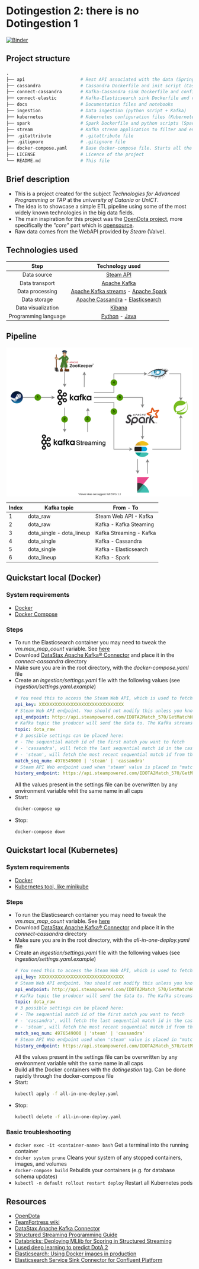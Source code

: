 # Dotingestion 2: there is no Dotingestion 1

[![Binder](https://mybinder.org/badge_logo.svg)](https://mybinder.org/v2/gh/TendTo/Dotingestion2/docs?filepath=Dotingestion2.ipynb)

## Project structure
```py
.
├── api                     # Rest API associated with the data (Springboot)
├── cassandra               # Cassandra Dockerfile and init script (Cassandra)
├── connect-cassandra       # Kafka-Cassandra sink Dockerfile and configurations (Kafka Connect + Cassandra)
├── connect-elastic         # Kafka-Elasticsearch sink Dockerfile and configurations (Kafka Connect + Elasticsearch)
├── docs                    # Documentation files and notebooks
├── ingestion               # Data ingestion (python script + Kafka)
├── kubernetes              # Kubernetes configuration files (Kubernetes)
├── spark                   # Spark Dockerfile and python scripts (Spark + python script)
├── stream                  # Kafka stream application to filter and enrich the input data (Kafka Streaming)
├── .gitattribute           # .gitattribute file
├── .gitignore              # .gitignore file
├── docker-compose.yaml     # Base docker-compose file. Starts all the applications
├── LICENSE                 # Licence of the project
└── README.md               # This file
```

## Brief description
- This is a project created for the subject _Technologies for Advanced Programming_ or _TAP_ at the _university of Catania_ or _UniCT_.
- The idea is to showcase a simple ETL pipeline using some of the most widely known technologies in the big data fields.
- The main inspiration for this project was the [OpenDota project](https://www.opendota.com/), more specifically the _"core"_ part which is [opensource](https://github.com/odota/core).
- Raw data comes from the WebAPI provided by _Steam_ (Valve).

## Technologies used
| Step | Technology used |
| :-: | :-: |
| Data source | [Steam API](http://api.steampowered.com/IDOTA2Match_570/GetMatchHistoryBySequenceNum/V001/) |
| Data transport | [Apache Kafka](https://kafka.apache.org/) |
| Data processing | [Apache Kafka streams](https://kafka.apache.org/documentation/streams/) - [Apache Spark](https://spark.apache.org/) |
| Data storage | [Apache Cassandra](https://cassandra.apache.org/) - [Elasticsearch](https://www.elastic.co/enterprise-search) |
| Data visualization | [Kibana](https://www.elastic.co/kibana) |
| Programming language | [Python](https://www.python.org/) - [Java](https://www.java.com/)


## Pipeline
![pipeline](docs/img/Dotingestion2-Pipeline.svg)

| Index | Kafka topic | From - To |
| - | - | - |
| 1 | dota_raw | Steam Web API - Kafka |
| 2 | dota_raw | Kafka - Kafka Steaming |
| 3 | dota_single - dota_lineup | Kafka Streaming - Kafka |
| 4 | dota_single | Kafka - Cassandra |
| 5 | dota_single | Kafka - Elasticsearch |
| 6 | dota_lineup | Kafka - Spark |

## Quickstart local (Docker)

### System requirements
- [Docker](https://www.docker.com/get-started)
- [Docker Compose](https://docs.docker.com/compose/install/)

### Steps
- To run the Elasticsearch container you may need to tweak the *vm.max_map_count* variable. See [here](https://www.elastic.co/guide/en/elasticsearch/reference/current/docker.html)
- Download [DataStax Apache Kafka® Connector](https://downloads.datastax.com/#akc) and place it in the _connect-cassandra_ directory
- Make sure you are in the root directory, with the _docker-compose.yaml_ file
- Create an _ingestion/settings.yaml_ file with the following values (see _ingestion/settings.yaml.example_)
  ```yaml
  # You need this to access the Steam Web API, which is used to fetch basic match data. You can safely use your main account to obtain the API key. You can request an API key here: https://steamcommunity.com/dev/apikey
  api_key: XXXXXXXXXXXXXXXXXXXXXXXXXXXXXXXX
  # Steam Web API endpoint. You should not modify this unless you know what you are doing
  api_endpoint: http://api.steampowered.com/IDOTA2Match_570/GetMatchHistoryBySequenceNum/V001/?key={}&start_at_match_seq_num={}
  # Kafka topic the producer will send the data to. The Kafka streams consumer expects this topic
  topic: dota_raw
  # 3 possible settings can be placed here:
  # - The sequential match id of the first match you want to fetch
  # - 'cassandra', will fetch the last sequential match id in the cassandra database
  # - 'steam', will fetch the most recent sequential match id from the "history_endpoint"
  match_seq_num: 4976549000 | 'steam' | 'cassandra'
  # Steam API Web endpoint used when 'steam' value is placed in "match_seq_num"
  history_endpoint: https://api.steampowered.com/IDOTA2Match_570/GetMatchHistory/V001/key={}&matches_requested=1
  ```
  All the values present in the settings file can be overwritten by any environment variable whit the same name in all caps
- Start:
  ```bash
  docker-compose up
  ```
- Stop:
  ```bash
  docker-compose down
  ```

## Quickstart local (Kubernetes)

### System requirements
- [Docker](https://www.docker.com/get-started)
- [Kubernetes tool, like minikube](https://kubernetes.io/docs/tasks/tools/)

### Steps
- To run the Elasticsearch container you may need to tweak the *vm.max_map_count* variable. See [here](https://www.elastic.co/guide/en/elasticsearch/reference/current/docker.html)
- Download [DataStax Apache Kafka® Connector](https://downloads.datastax.com/#akc) and place it in the _connect-cassandra_ directory
- Make sure you are in the root directory, with the _all-in-one-deploy.yaml_ file
- Create an _ingestion/settings.yaml_ file with the following values (see _ingestion/settings.yaml.example_)
  ```yaml
  # You need this to access the Steam Web API, which is used to fetch basic match data. You can safely use your main account to obtain the API key. You can request an API key here: https://steamcommunity.com/dev/apikey
  api_key: XXXXXXXXXXXXXXXXXXXXXXXXXXXXXXXX
  # Steam Web API endpoint. You should not modify this unless you know what you are doing
  api_endpoint: http://api.steampowered.com/IDOTA2Match_570/GetMatchHistoryBySequenceNum/V001/?key={}&start_at_match_seq_num={}
  # Kafka topic the producer will send the data to. The Kafka streams consumer expects this topic
  topic: dota_raw
  # 3 possible settings can be placed here:
  # - The sequential match id of the first match you want to fetch
  # - 'cassandra', will fetch the last sequential match id in the cassandra database
  # - 'steam', will fetch the most recent sequential match id from the "history_endpoint"
  match_seq_num: 4976549000 | 'steam' | 'cassandra'
  # Steam API Web endpoint used when 'steam' value is placed in "match_seq_num"
  history_endpoint: https://api.steampowered.com/IDOTA2Match_570/GetMatchHistory/V001/key={}&matches_requested=1
  ```
  All the values present in the settings file can be overwritten by any environment variable whit the same name in all caps
- Build all the Docker containers with the _dotingestion_ tag. Can be done rapidly through the docker-compose file
- Start:
  ```bash
  kubectl apply -f all-in-one-deploy.yaml
  ```
- Stop:
  ```bash
  kubectl delete -f all-in-one-deploy.yaml
  ```

### Basic troubleshooting
- `docker exec -it <container-name> bash` Get a terminal into the running container
- `docker system prune` Cleans your system of any stopped containers, images, and volumes
- `docker-compose build` Rebuilds your containers (e.g. for database schema updates)
- `kubectl -n default rollout restart deploy` Restart all Kubernetes pods

## Resources
- [OpenDota](https://www.opendota.com/)
- [TeamFortress wiki](https://wiki.teamfortress.com/wiki/WebAPI/GetMatchDetails)
- [DataStax Apache Kafka Connector](https://docs.datastax.com/en/kafka/doc/kafka/kafkaIntro.html)
- [Structured Streaming Programming Guide](http://spark.apache.org/docs/latest/structured-streaming-programming-guide.html#foreachbatch)
- [Databricks: Deploying MLlib for Scoring in Structured Streaming](https://databricks.com/session/deploying-mllib-for-scoring-in-structured-streaming)
- [I used deep learning to predict DotA 2](https://www.reddit.com/r/DotA2/comments/gf1zgx/i_used_deep_learning_to_predict_dota_2_win/)
- [Elasticsearch: Using Docker images in production](https://www.elastic.co/guide/en/elasticsearch/reference/current/docker.html#docker-prod-prerequisites)
- [Elasticsearch Service Sink Connector for Confluent Platform](https://docs.confluent.io/kafka-connect-elasticsearch/current/index.html)